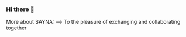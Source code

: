 ### Hi there 👋

<!--
**Battant655/Battant655** is a ✨ _special_ ✨ repository because its `README.md` (this file) appears on your GitHub profile.

Here are some ideas to get you started:

-I'm Battant from SAYNA. It's a digital scool to learn all digitals jobs with family spirit
- 🌱 i'm interested in creating a website
- 👯 I’m learning Wordpress at the moment
- 🤔 I’m looking for help to understand wordpress
- 📫 How to reach me: andrinirinaolivier655@gmail.com

-->
More about SAYNA: 
--> To the pleasure of exchanging and collaborating together 

